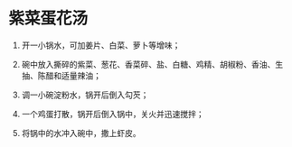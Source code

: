 # 紫菜蛋花汤

1. 开一小锅水，可加姜片、白菜、萝卜等增味；

2. 碗中放入撕碎的紫菜、葱花、香菜碎、盐、白糖、鸡精、胡椒粉、香油、生抽、陈醋和适量辣油；

3. 调一小碗淀粉水，锅开后倒入勾芡；

4. 一个鸡蛋打散，锅开后倒入锅中，关火并迅速搅拌；

5. 将锅中的水冲入碗中，撒上虾皮。
